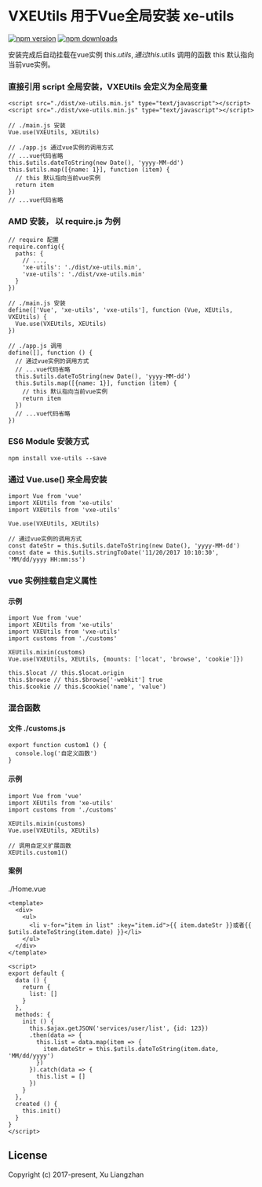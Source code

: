 # VXEUtils 用于Vue全局安装 xe-utils

[![npm version](https://img.shields.io/npm/v/vxe-utils.svg?style=flat-square)](https://www.npmjs.org/package/vxe-utils)
[![npm downloads](https://img.shields.io/npm/dm/vxe-utils.svg?style=flat-square)](http://npm-stat.com/charts.html?package=vxe-utils)

安装完成后自动挂载在vue实例 this.$utils, 通过 this.$utils 调用的函数 this 默认指向当前vue实例。

### 直接引用 script 全局安装，VXEUtils 会定义为全局变量
``` shell
<script src="./dist/xe-utils.min.js" type="text/javascript"></script>
<script src="./dist/vxe-utils.min.js" type="text/javascript"></script>

// ./main.js 安装
Vue.use(VXEUtils, XEUtils)

// ./app.js 通过vue实例的调用方式
// ...vue代码省略
this.$utils.dateToString(new Date(), 'yyyy-MM-dd')
this.$utils.map([{name: 1}], function (item) {
  // this 默认指向当前vue实例
  return item
})
// ...vue代码省略
```

### AMD 安装， 以 require.js 为例
``` shell
// require 配置
require.config({
  paths: {
    // ...,
    'xe-utils': './dist/xe-utils.min',
    'vxe-utils': './dist/vxe-utils.min'
  }
})

// ./main.js 安装
define(['Vue', 'xe-utils', 'vxe-utils'], function (Vue, XEUtils, VXEUtils) {
  Vue.use(VXEUtils, XEUtils)
})

// ./app.js 调用
define([], function () {
  // 通过vue实例的调用方式
  // ...vue代码省略
  this.$utils.dateToString(new Date(), 'yyyy-MM-dd')
  this.$utils.map([{name: 1}], function (item) {
    // this 默认指向当前vue实例
    return item
  })
  // ...vue代码省略
})
```

### ES6 Module 安装方式
``` shell
npm install vxe-utils --save
```

### 通过 Vue.use() 来全局安装
``` shell
import Vue from 'vue'
import XEUtils from 'xe-utils'
import VXEUtils from 'vxe-utils'

Vue.use(VXEUtils, XEUtils)

// 通过vue实例的调用方式
const dateStr = this.$utils.dateToString(new Date(), 'yyyy-MM-dd')
const date = this.$utils.stringToDate('11/20/2017 10:10:30', 'MM/dd/yyyy HH:mm:ss')
```

### vue 实例挂载自定义属性
#### 示例
``` shell
import Vue from 'vue'
import XEUtils from 'xe-utils'
import VXEUtils from 'vxe-utils'
import customs from './customs'

XEUtils.mixin(customs)
Vue.use(VXEUtils, XEUtils, {mounts: ['locat', 'browse', 'cookie']})

this.$locat // this.$locat.origin
this.$browse // this.$browse['-webkit'] true
this.$cookie // this.$cookie('name', 'value')
```

### 混合函数
#### 文件 ./customs.js
``` shell
export function custom1 () {
  console.log('自定义函数')
} 
```
#### 示例
``` shell
import Vue from 'vue'
import XEUtils from 'xe-utils'
import customs from './customs'

XEUtils.mixin(customs)
Vue.use(VXEUtils, XEUtils)

// 调用自定义扩展函数
XEUtils.custom1()
```

#### 案例
./Home.vue
``` shell
<template>
  <div>
    <ul>
      <li v-for="item in list" :key="item.id">{{ item.dateStr }}或者{{ $utils.dateToString(item.date) }}</li>
    </ul>
  </div>
</template>

<script>
export default {
  data () {
    return {
      list: []
    }
  },
  methods: {
    init () {
      this.$ajax.getJSON('services/user/list', {id: 123})
      .then(data => {
        this.list = data.map(item => {
          item.dateStr = this.$utils.dateToString(item.date, 'MM/dd/yyyy')
        })
      }).catch(data => {
        this.list = []
      })
    }
  },
  created () {
    this.init()
  }
}
</script>
```

## License
Copyright (c) 2017-present, Xu Liangzhan